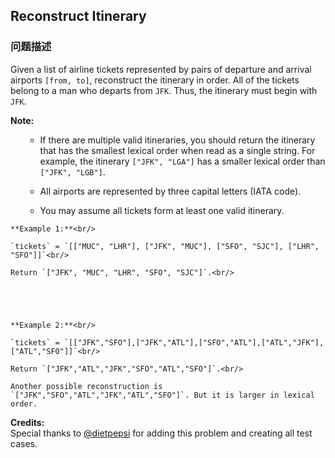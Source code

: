 ## Reconstruct Itinerary  
### 问题描述
Given a list of airline tickets represented by pairs of departure and arrival airports `[from, to]`, reconstruct the itinerary in order. All of the tickets belong to a man who departs from `JFK`. Thus, the itinerary must begin with `JFK`.



**Note:**<br />
<ol>
- If there are multiple valid itineraries, you should return the itinerary that has the smallest lexical order when read as a single string. For example, the itinerary `["JFK", "LGA"]` has a smaller lexical order than `["JFK", "LGB"]`.
- All airports are represented by three capital letters (IATA code).
- You may assume all tickets form at least one valid itinerary.
</ol>



    **Example 1:**<br/>
    `tickets` = `[["MUC", "LHR"], ["JFK", "MUC"], ["SFO", "SJC"], ["LHR", "SFO"]]`<br/>
    Return `["JFK", "MUC", "LHR", "SFO", "SJC"]`.<br/>



    **Example 2:**<br/>
    `tickets` = `[["JFK","SFO"],["JFK","ATL"],["SFO","ATL"],["ATL","JFK"],["ATL","SFO"]]`<br/>
    Return `["JFK","ATL","JFK","SFO","ATL","SFO"]`.<br/>
    Another possible reconstruction is `["JFK","SFO","ATL","JFK","ATL","SFO"]`. But it is larger in lexical order.


**Credits:**<br />Special thanks to [@dietpepsi](https://leetcode.com/discuss/user/dietpepsi) for adding this problem and creating all test cases.
